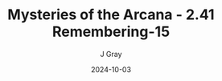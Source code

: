 ---
title: 'Mysteries of the Arcana - 2.41 Remembering-15'
alt: 'Mysteries of the Arcana'
date: '2024-10-03'
author: 'J Gray'
artist: 'Keira'
---